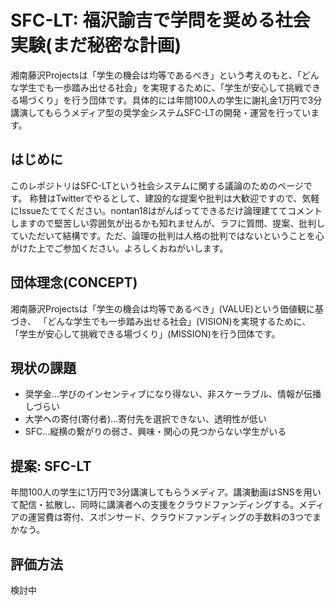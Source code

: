 # SFC-LT: 福沢諭吉で学問を奨める社会実験(まだ秘密な計画)
湘南藤沢Projectsは「学生の機会は均等であるべき」という考えのもと、「どんな学生でも一歩踏み出せる社会」を実現するために、「学生が安心して挑戦できる場づくり」を行う団体です。具体的には年間100人の学生に謝礼金1万円で3分講演してもらうメディア型の奨学金システムSFC-LTの開発・運営を行っています。

## はじめに
このレポジトリはSFC-LTという社会システムに関する議論のためのページです。
称賛はTwitterでやるとして、建設的な提案や批判は大歓迎ですので、気軽にIssueたててください。nontan18はがんばってできるだけ論理建ててコメントしますので堅苦しい雰囲気が出るかも知れませんが、ラフに質問、提案、批判していただいて結構です。ただ、論理の批判は人格の批判ではないということを心がけた上でご参加ください。よろしくおねがいします。

## 団体理念(CONCEPT)
湘南藤沢Projectsは「学生の機会は均等であるべき」(VALUE)という価値観に基づき、
「どんな学生でも一歩踏み出せる社会」(VISION)を実現するために、
「学生が安心して挑戦できる場づくり」(MISSION)を行う団体です。

## 現状の課題
- 奨学金…学びのインセンティブになり得ない、非スケーラブル、情報が伝播しづらい
- 大学への寄付(寄付者)…寄付先を選択できない、透明性が低い
- SFC…縦横の繋がりの弱さ、興味・関心の見つからない学生がいる

## 提案: SFC-LT
年間100人の学生に1万円で3分講演してもらうメディア。講演動画はSNSを用いて配信・拡散し、同時に講演者への支援をクラウドファンディングする。メディアの運営費は寄付、スポンサード、クラウドファンディングの手数料の3つでまかなう。

## 評価方法
検討中
